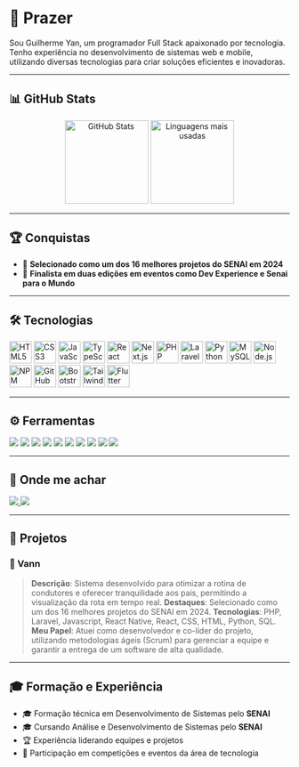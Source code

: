 # 📍 Prazer

Sou Guilherme Yan, um programador Full Stack apaixonado por tecnologia. Tenho experiência no desenvolvimento de sistemas web e mobile, utilizando diversas tecnologias para criar soluções eficientes e inovadoras.

---

## 📊 GitHub Stats

<div align="center">
  <img src="https://github-readme-stats.vercel.app/api?username=guiyan10&hide_title=false&hide_rank=false&show_icons=true&include_all_commits=true&count_private=true&disable_animations=false&theme=dracula&locale=en&hide_border=false" height="150" alt="GitHub Stats" />
  <img src="https://github-readme-stats.vercel.app/api/top-langs?username=guiyan10&locale=en&hide_title=false&layout=compact&card_width=320&langs_count=5&theme=merkoa&hide_border=false&custom_title=Linguagens%20mais%20usadas" height="150" alt="Linguagens mais usadas" />
</div>

---

## 🏆 Conquistas

- 🥇 **Selecionado como um dos 16 melhores projetos do SENAI em 2024**
- 🥉 **Finalista em duas edições em eventos como Dev Experience e Senai para o Mundo**

---

## 🛠 Tecnologias

<div align="left">
  <img src="https://cdn.jsdelivr.net/gh/devicons/devicon/icons/html5/html5-original.svg" height="40" alt="HTML5" />
  <img src="https://cdn.jsdelivr.net/gh/devicons/devicon/icons/css3/css3-original.svg" height="40" alt="CSS3" />
  <img src="https://cdn.jsdelivr.net/gh/devicons/devicon/icons/javascript/javascript-original.svg" height="40" alt="JavaScript" />
  <img src="https://cdn.jsdelivr.net/gh/devicons/devicon/icons/typescript/typescript-original.svg" height="40" alt="TypeScript" />
  <img src="https://cdn.jsdelivr.net/gh/devicons/devicon/icons/react/react-original.svg" height="40" alt="React" />
  <img src="https://cdn.jsdelivr.net/gh/devicons/devicon/icons/nextjs/nextjs-original.svg" height="40" alt="Next.js" />
  <img src="https://cdn.jsdelivr.net/gh/devicons/devicon/icons/php/php-original.svg" height="40" alt="PHP" />
  <img src="https://cdn.jsdelivr.net/gh/devicons/devicon/icons/laravel/laravel-original.svg" height="40" alt="Laravel" />
  <img src="https://cdn.jsdelivr.net/gh/devicons/devicon/icons/python/python-original.svg" height="40" alt="Python" />
  <img src="https://cdn.jsdelivr.net/gh/devicons/devicon/icons/mysql/mysql-original.svg" height="40" alt="MySQL" />
  <img src="https://cdn.jsdelivr.net/gh/devicons/devicon/icons/nodejs/nodejs-original.svg" height="40" alt="Node.js" />
  <img src="https://cdn.jsdelivr.net/gh/devicons/devicon/icons/npm/npm-original-wordmark.svg" height="40" alt="NPM" />
  <img src="https://cdn.jsdelivr.net/gh/devicons/devicon/icons/github/github-original.svg" height="40" alt="GitHub" />
  <img src="https://cdn.jsdelivr.net/gh/devicons/devicon/icons/bootstrap/bootstrap-original.svg" height="40" alt="Bootstrap" />
  <img src="https://cdn.jsdelivr.net/gh/devicons/devicon/icons/tailwindcss/tailwindcss-original.svg" height="40" alt="Tailwind CSS" />
  <img src="https://cdn.jsdelivr.net/gh/devicons/devicon/icons/flutter/flutter-original.svg" height="40" alt="Flutter" />
</div>

---

## ⚙️ Ferramentas

<div align="left">
  <img src="https://img.shields.io/badge/Visual%20Studio%20Code-0078D4?style=for-the-badge&logo=visualstudiocode&logoColor=white" />
  <img src="https://img.shields.io/badge/Postman-FF6C37?style=for-the-badge&logo=postman&logoColor=white" />
  <img src="https://img.shields.io/badge/XAMPP-FB7A24?style=for-the-badge&logo=xampp&logoColor=white" />
  <img src="https://img.shields.io/badge/Git-F05032?style=for-the-badge&logo=git&logoColor=white" />
  <img src="https://img.shields.io/badge/Canva-00C4CC?style=for-the-badge&logo=canva&logoColor=white" />
  <img src="https://img.shields.io/badge/Figma-F24E1E?style=for-the-badge&logo=figma&logoColor=white" />
  <img src="https://img.shields.io/badge/Trello-0052CC?style=for-the-badge&logo=trello&logoColor=white" />
  <img src="https://img.shields.io/badge/Google%20Colab-F9AB00?style=for-the-badge&logo=googlecolab&logoColor=white" />
  <img src="https://img.shields.io/badge/Opera-BD0000?style=for-the-badge&logo=opera&logoColor=white" />
  <img src="https://img.shields.io/badge/Machine%20Learning-FF6F00?style=for-the-badge&logo=tensorflow&logoColor=white" />
</div>

---

## 🔗 Onde me achar

<div align="left">
  <a href="https://www.linkedin.com/in/guilherme-yan-dev/" target="_blank">
    <img src="https://img.shields.io/badge/LinkedIn-0077B5?style=for-the-badge&logo=linkedin&logoColor=white" />
  </a>
  <a href="mailto:guiyan.leite@gmail.com" target="_blank">
    <img src="https://img.shields.io/badge/Gmail-D14836?style=for-the-badge&logo=gmail&logoColor=white" />
  </a>
</div>

---

## 🚀 Projetos

### 📌 Vann
> **Descrição**: Sistema desenvolvido para otimizar a rotina de condutores e oferecer tranquilidade aos pais, permitindo a visualização da rota em tempo real.
> **Destaques**: Selecionado como um dos 16 melhores projetos do SENAI em 2024.
> **Tecnologias**: PHP, Laravel, Javascript, React Native, React, CSS, HTML, Python, SQL.
> **Meu Papel**: Atuei como desenvolvedor e co-líder do projeto, utilizando metodologias ágeis (Scrum) para gerenciar a equipe e garantir a entrega de um software de alta qualidade.

---

## 🎓 Formação e Experiência

- 🎓 Formação técnica em Desenvolvimento de Sistemas pelo **SENAI**
- 🎓 Cursando Análise e Desenvolvimento de Sistemas pelo **SENAI**
- 🏆 Experiência liderando equipes e projetos
- 🏅 Participação em competições e eventos da área de tecnologia
